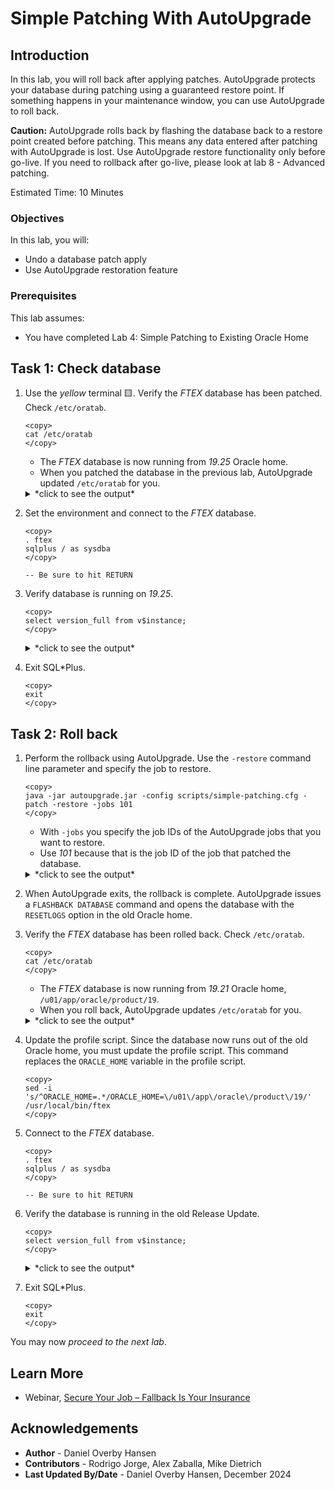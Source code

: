 # Simple Patching With AutoUpgrade

## Introduction

In this lab, you will roll back after applying patches. AutoUpgrade protects your database during patching using a guaranteed restore point. If something happens in your maintenance window, you can use AutoUpgrade to roll back.

**Caution:** AutoUpgrade rolls back by flashing the database back to a restore point created before patching. This means any data entered after patching with AutoUpgrade is lost. Use AutoUpgrade restore functionality only before go-live. If you need to rollback after go-live, please look at lab 8 - Advanced patching.

Estimated Time: 10 Minutes

### Objectives

In this lab, you will:

* Undo a database patch apply
* Use AutoUpgrade restoration feature

### Prerequisites

This lab assumes:

- You have completed Lab 4: Simple Patching to Existing Oracle Home

## Task 1: Check database

1. Use the *yellow* terminal 🟨. Verify the *FTEX* database has been patched. Check `/etc/oratab`.

    ```
    <copy>
    cat /etc/oratab
    </copy>
    ```

    * The *FTEX* database is now running from *19.25* Oracle home.
    * When you patched the database in the previous lab, AutoUpgrade updated `/etc/oratab` for you.

    <details>
    <summary>*click to see the output*</summary>
    ``` text
    $ cat /etc/oratab
    # This file is used by ORACLE utilities.  It is created by root.sh
    # and updated by either Database Configuration Assistant while creating
    # a database or ASM Configuration Assistant while creating ASM instance.
    
    # A colon, ':', is used as the field terminator.  A new line terminates
    # the entry.  Lines beginning with a pound sign, '#', are comments.
    #
    # Entries are of the form:
    #   $ORACLE_SID:$ORACLE_HOME:<N|Y>:
    #
    # The first and second fields are the system identifier and home
    # directory of the database respectively.  The third field indicates
    # to the dbstart utility that the database should , "Y", or should not,
    # "N", be brought up at system boot time.
    #
    # Multiple entries with the same $ORACLE_SID are not allowed.
    #
    #
    UPGR:/u01/app/oracle/product/19:Y
    FTEX:/u01/app/oracle/product/19_25:Y
    CDB19:/u01/app/oracle/product/19:N
    CDB23:/u01/app/oracle/product/23:Y
    CDB23COM:/u01/app/oracle/product/23:N
    ```
    </details>    

2. Set the environment and connect to the *FTEX* database.

    ```
    <copy>
    . ftex
    sqlplus / as sysdba
    </copy>

    -- Be sure to hit RETURN
    ```

3. Verify database is running on *19.25*. 

    ```
    <copy>
    select version_full from v$instance;
    </copy>
    ```

    <details>
    <summary>*click to see the output*</summary>
    ``` text
    VERSION_FULL
    -----------------
    19.25.0.0.0
    ```
    </details>    

4. Exit SQL*Plus.

    ```
    <copy>
    exit
    </copy>
    ```

## Task 2: Roll back

1. Perform the rollback using AutoUpgrade. Use the `-restore` command line parameter and specify the job to restore.

    ```
    <copy>
    java -jar autoupgrade.jar -config scripts/simple-patching.cfg -patch -restore -jobs 101
    </copy>
    ```

    * With `-jobs` you specify the job IDs of the AutoUpgrade jobs that you want to restore. 
    * Use *101* because that is the job ID of the job that patched the database. 

    <details>
    <summary>*click to see the output*</summary>
    ``` text
    $ java -jar autoupgrade.jar -config scripts/simple-patching.cfg -patch -restore -jobs 101
    Previous execution found loading latest data
    Total jobs being restored: 1
    +-----------------------------------------+
    | Starting AutoUpgrade Patching execution |
    +-----------------------------------------+
    
    
    Job 101 completed
    ------------------- Final Summary --------------------
    Number of databases            [ 1 ]
    
    Jobs restored                  [1]
    Jobs failed                    [0]
    -------------------- JOBS PENDING --------------------
    Job 101 for FTEX
    
    Please check the summary report at:
    /home/oracle/autoupgrade-patching/simple-patching/log/cfgtoollogs/patch/auto/status/status.html
    /home/oracle/autoupgrade-patching/simple-patching/log/cfgtoollogs/patch/auto/status/status.log
    Exiting
    ```
    </details>    

2. When AutoUpgrade exits, the rollback is complete. AutoUpgrade issues a `FLASHBACK DATABASE` command and opens the database with the `RESETLOGS` option in the old Oracle home. 

3. Verify the *FTEX* database has been rolled back. Check `/etc/oratab`.

    ```
    <copy>
    cat /etc/oratab
    </copy>
    ```

    * The *FTEX* database is now running from *19.21* Oracle home, `/u01/app/oracle/product/19`.
    * When you roll back, AutoUpgrade updates `/etc/oratab` for you.

    <details>
    <summary>*click to see the output*</summary>
    ``` text
    $ cat /etc/oratab
    # This file is used by ORACLE utilities.  It is created by root.sh
    # and updated by either Database Configuration Assistant while creating
    # a database or ASM Configuration Assistant while creating ASM instance.
    
    # A colon, ':', is used as the field terminator.  A new line terminates
    # the entry.  Lines beginning with a pound sign, '#', are comments.
    #
    # Entries are of the form:
    #   $ORACLE_SID:$ORACLE_HOME:<N|Y>:
    #
    # The first and second fields are the system identifier and home
    # directory of the database respectively.  The third field indicates
    # to the dbstart utility that the database should , "Y", or should not,
    # "N", be brought up at system boot time.
    #
    # Multiple entries with the same $ORACLE_SID are not allowed.
    #
    #
    UPGR:/u01/app/oracle/product/19:Y
    FTEX:/u01/app/oracle/product/19:Y
    CDB19:/u01/app/oracle/product/19:N
    CDB23:/u01/app/oracle/product/23:Y
    CDB23COM:/u01/app/oracle/product/23:N
    ```
    </details>    

4. Update the profile script. Since the database now runs out of the old Oracle home, you must update the profile script. This command replaces the `ORACLE_HOME` variable in the profile script.

    ```
    <copy>
    sed -i 's/^ORACLE_HOME=.*/ORACLE_HOME=\/u01\/app\/oracle\/product\/19/' /usr/local/bin/ftex
    </copy>
    ``` 

5. Connect to the *FTEX* database.

    ```
    <copy>
    . ftex
    sqlplus / as sysdba
    </copy>

    -- Be sure to hit RETURN
    ```

6. Verify the database is running in the old Release Update.

    ```
    <copy>
    select version_full from v$instance;
    </copy>
    ``` 

    <details>
    <summary>*click to see the output*</summary>
    ``` text
    VERSION_FULL
    -----------------
    19.21.0.0.0
    ```
    </details>      

7. Exit SQL*Plus.

    ```
    <copy>
    exit
    </copy>
    ```

You may now *proceed to the next lab*.

## Learn More

* Webinar, [Secure Your Job – Fallback Is Your Insurance](https://www.youtube.com/watch?v=P12UqVRzarw)

## Acknowledgements

* **Author** - Daniel Overby Hansen
* **Contributors** - Rodrigo Jorge, Alex Zaballa, Mike Dietrich
* **Last Updated By/Date** - Daniel Overby Hansen, December 2024